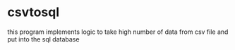 # csvtosql
this program implements logic to take high number of data from csv file and put into the sql database
